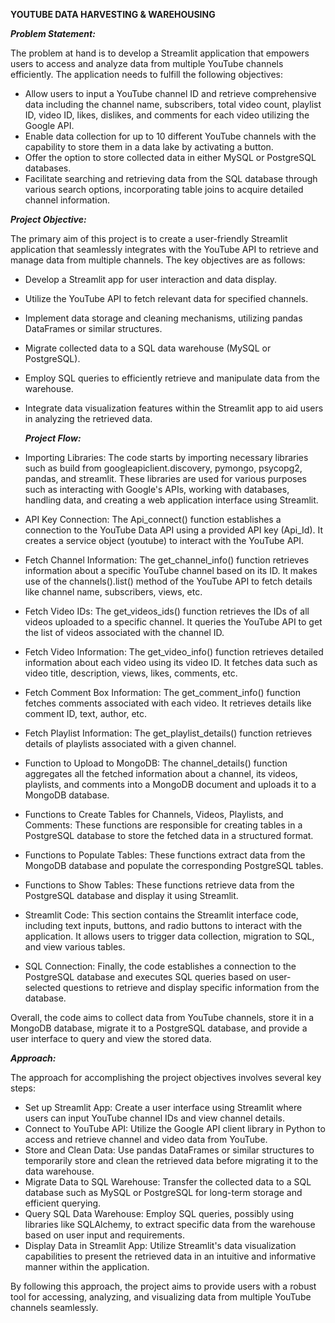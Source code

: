 ******YOUTUBE DATA HARVESTING & WAREHOUSING******



***Problem Statement:***

The problem at hand is to develop a Streamlit application that empowers users to access and analyze data from multiple YouTube channels efficiently. The application needs to fulfill the following objectives:
* Allow users to input a YouTube channel ID and retrieve comprehensive data including the channel name, subscribers, total video count, playlist ID, video ID, likes, dislikes, and comments for each video utilizing the Google API.
* Enable data collection for up to 10 different YouTube channels with the capability to store them in a data lake by activating a button.
* Offer the option to store collected data in either MySQL or PostgreSQL databases.
* Facilitate searching and retrieving data from the SQL database through various search options, incorporating table joins to acquire detailed channel information.



***Project Objective:***

The primary aim of this project is to create a user-friendly Streamlit application that seamlessly integrates with the YouTube API to retrieve and manage data from multiple channels. The key objectives are as follows:
* Develop a Streamlit app for user interaction and data display.
* Utilize the YouTube API to fetch relevant data for specified channels.
* Implement data storage and cleaning mechanisms, utilizing pandas DataFrames or similar structures.
* Migrate collected data to a SQL data warehouse (MySQL or PostgreSQL).
* Employ SQL queries to efficiently retrieve and manipulate data from the warehouse.
* Integrate data visualization features within the Streamlit app to aid users in analyzing the retrieved data.




  ***Project Flow:***

* Importing Libraries: The code starts by importing necessary libraries such as build from googleapiclient.discovery, pymongo, psycopg2, pandas, and streamlit. These libraries are used for various purposes such as interacting with Google's APIs, working with databases, handling data, and creating a web application interface using Streamlit.
* API Key Connection: The Api_connect() function establishes a connection to the YouTube Data API using a provided API key (Api_Id). It creates a service object (youtube) to interact with the YouTube API.
* Fetch Channel Information: The get_channel_info() function retrieves information about a specific YouTube channel based on its ID. It makes use of the channels().list() method of the YouTube API to fetch details like channel name, subscribers, views, etc.
* Fetch Video IDs: The get_videos_ids() function retrieves the IDs of all videos uploaded to a specific channel. It queries the YouTube API to get the list of videos associated with the channel ID.
* Fetch Video Information: The get_video_info() function retrieves detailed information about each video using its video ID. It fetches data such as video title, description, views, likes, comments, etc.
* Fetch Comment Box Information: The get_comment_info() function fetches comments associated with each video. It retrieves details like comment ID, text, author, etc.
* Fetch Playlist Information: The get_playlist_details() function retrieves details of playlists associated with a given channel.
* Function to Upload to MongoDB: The channel_details() function aggregates all the fetched information about a channel, its videos, playlists, and comments into a MongoDB document and uploads it to a MongoDB database.
* Functions to Create Tables for Channels, Videos, Playlists, and Comments: These functions are responsible for creating tables in a PostgreSQL database to store the fetched data in a structured format.
* Functions to Populate Tables: These functions extract data from the MongoDB database and populate the corresponding PostgreSQL tables.
* Functions to Show Tables: These functions retrieve data from the PostgreSQL database and display it using Streamlit.
* Streamlit Code: This section contains the Streamlit interface code, including text inputs, buttons, and radio buttons to interact with the application. It allows users to trigger data collection, migration to SQL, and view various tables.
* SQL Connection: Finally, the code establishes a connection to the PostgreSQL database and executes SQL queries based on user-selected questions to retrieve and display specific information from the database.

Overall, the code aims to collect data from YouTube channels, store it in a MongoDB database, migrate it to a PostgreSQL database, and provide a user interface to query and view the stored data.




***Approach:***

The approach for accomplishing the project objectives involves several key steps:
* Set up Streamlit App: Create a user interface using Streamlit where users can input YouTube channel IDs and view channel details.
* Connect to YouTube API: Utilize the Google API client library in Python to access and retrieve channel and video data from YouTube.
* Store and Clean Data: Use pandas DataFrames or similar structures to temporarily store and clean the retrieved data before migrating it to the data warehouse.
* Migrate Data to SQL Warehouse: Transfer the collected data to a SQL database such as MySQL or PostgreSQL for long-term storage and efficient querying.
* Query SQL Data Warehouse: Employ SQL queries, possibly using libraries like SQLAlchemy, to extract specific data from the warehouse based on user input and requirements.
* Display Data in Streamlit App: Utilize Streamlit's data visualization capabilities to present the retrieved data in an intuitive and informative manner within the application.

By following this approach, the project aims to provide users with a robust tool for accessing, analyzing, and visualizing data from multiple YouTube channels seamlessly.






